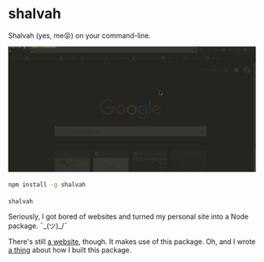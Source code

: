 # shalvah

Shalvah (yes, me😝) on your command-line.

![](shalvah.gif)

```bash
npm install -g shalvah

shalvah
```

Seriously, I got bored of websites and turned my personal site into a Node package. ¯\_(ツ)_/¯

There's still [a website](http://shalvah.me), though. It makes use of this package. Oh, and I wrote [a thing](https://dev.to/shalvah/i-was-bored-so-i-made-my-website-into-a-node-package-heres-how-2id3) about how I built this package.
